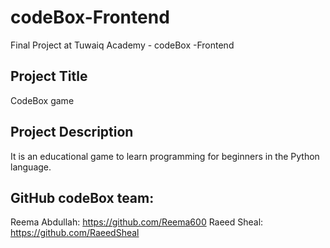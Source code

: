 # codeBox-Frontend
Final Project at Tuwaiq Academy - codeBox -Frontend
## Project Title
CodeBox game 
## Project Description
It is an educational game to learn programming for beginners in the Python language.
## GitHub codeBox team:
Reema Abdullah:
https://github.com/Reema600
Raeed Sheal:
https://github.com/RaeedSheal
